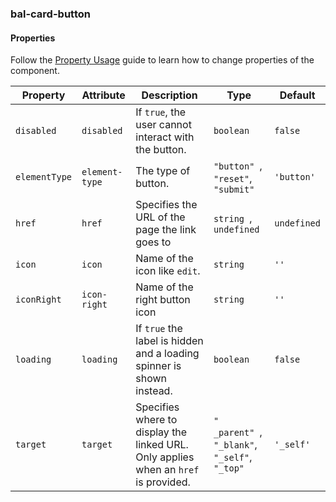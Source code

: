 ### bal-card-button
 
#### Properties

Follow the [Property Usage](https://design.baloise.dev/?path=/docs/implementation-property--page) guide to learn how to change properties of the component.

| Property      | Attribute      | Description                                                                         | Type                                                | Default     |
| ------------- | -------------- | ----------------------------------------------------------------------------------- | --------------------------------------------------- | ----------- |
| `disabled`    | `disabled`     | If `true`, the user cannot interact with the button.                                | `boolean`                                           | `false`     |
| `elementType` | `element-type` | The type of button.                                                                 | `"button" `, ` "reset" `, ` "submit"`               | `'button'`  |
| `href`        | `href`         | Specifies the URL of the page the link goes to                                      | `string `, ` undefined`                             | `undefined` |
| `icon`        | `icon`         | Name of the icon like `edit`.                                                       | `string`                                            | `''`        |
| `iconRight`   | `icon-right`   | Name of the right button icon                                                       | `string`                                            | `''`        |
| `loading`     | `loading`      | If `true` the label is hidden and a loading spinner is shown instead.               | `boolean`                                           | `false`     |
| `target`      | `target`       | Specifies where to display the linked URL. Only applies when an `href` is provided. | `" _parent" `, ` "_blank" `, ` "_self" `, ` "_top"` | `'_self'`   |


 